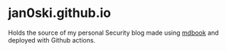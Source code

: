 # jan0ski.github.io

Holds the source of my personal Security blog made using [mdbook](https://github.com/rust-lang/mdBook) and deployed with Github actions.
